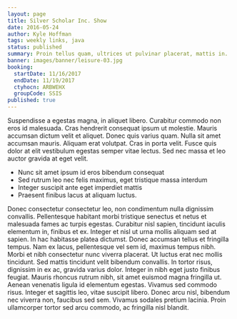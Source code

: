 ```yaml
---
layout: page
title: Silver Scholar Inc. Show
date: 2016-05-24
author: Kyle Hoffman
tags: weekly links, java
status: published
summary: Proin tellus quam, ultrices ut pulvinar placerat, mattis in.
banner: images/banner/leisure-03.jpg
booking:
  startDate: 11/16/2017
  endDate: 11/19/2017
  ctyhocn: ARBWEHX
  groupCode: SSIS
published: true
---
```

Suspendisse a egestas magna, in aliquet libero. Curabitur commodo non eros id malesuada. Cras hendrerit consequat ipsum ut molestie. Mauris accumsan dictum velit et aliquet. Donec quis varius quam. Nulla sit amet accumsan mauris. Aliquam erat volutpat. Cras in porta velit. Fusce quis dolor at elit vestibulum egestas semper vitae lectus. Sed nec massa et leo auctor gravida at eget velit.

* Nunc sit amet ipsum id eros bibendum consequat
* Sed rutrum leo nec felis maximus, eget tristique massa interdum
* Integer suscipit ante eget imperdiet mattis
* Praesent finibus lacus at aliquam luctus.

Donec consectetur consectetur leo, non condimentum nulla dignissim convallis. Pellentesque habitant morbi tristique senectus et netus et malesuada fames ac turpis egestas. Curabitur nisl sapien, tincidunt iaculis elementum in, finibus et ex. Integer et nisl ut urna mollis aliquam sed at sapien. In hac habitasse platea dictumst. Donec accumsan tellus et fringilla tempus. Nam ex lacus, pellentesque vel sem id, maximus tempus nibh. Morbi et nibh consectetur nunc viverra placerat. Ut luctus erat nec mollis tincidunt. Sed mattis tincidunt velit bibendum convallis. In tortor risus, dignissim in ex ac, gravida varius dolor. Integer in nibh eget justo finibus feugiat.
Mauris rhoncus rutrum nibh, sit amet euismod magna fringilla ut. Aenean venenatis ligula id elementum egestas. Vivamus sed commodo risus. Integer et sagittis leo, vitae suscipit libero. Donec arcu nisl, bibendum nec viverra non, faucibus sed sem. Vivamus sodales pretium lacinia. Proin ullamcorper tortor sed arcu commodo, ac fringilla nisl blandit.
